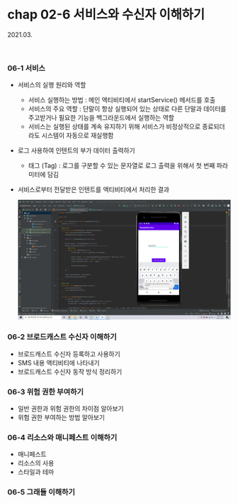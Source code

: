 

# chap 02-6 서비스와 수신자 이해하기

2021.03.

<br>

### 06-1 서비스

* 서비스의 실행 원리와 역할
  * 서비스 실행하는 방법 : 메인 액티비티에서 startService() 메서드를 호출
  * 서비스의 주요 역할 : 단말이 항상 실행되어 있는 상태로 다른 단말과 데이터를 주고받거나 필요한 기능을 백그라운드에서 실행하는 역할
  * 서비스는 실행된 상태를 계속 유지하기 위해 서비스가 비정상적으로 종료되더라도 시스템이 자동으로 재실행함

* 로그 사용하여 인텐트의 부가 데이터 출력하기

  * 태그 (Tag) : 로그를 구분할 수 있는 문자열로 로그 출력을 위해서 첫 번째 파라미터에 담김

* 서비스로부터 전달받은 인텐트를 액티비티에서 처리한 결과

  ![chap02-6/image01](https://github.com/hyunmin0317/AndroidProgramming/blob/master/chap02/github/image/section6/image01.png?raw=true)

### 06-2 브로드캐스트 수신자 이해하기

* 브로드캐스트 수신자 등록하고 사용하기
* SMS 내용 액티비티에 나타내기
* 브로드캐스트 수신자 동작 방식 정리하기

### 06-3 위험 권한 부여하기

* 일반 권한과 위험 권한의 차이점 알아보기
* 위험 권한 부여하는 방법 알아보기

### 06-4 리소스와 매니페스트 이해하기

* 매니페스트
* 리소스의 사용
* 스타일과 테마

### 06-5 그래들 이해하기

